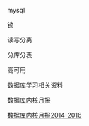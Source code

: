 mysql



锁



读写分离

分库分表



高可用









数据库学习相关资料

[数据库内核月报](http://mysql.taobao.org/monthly/)

[数据库内核月报2014-2016](https://www.kancloud.cn/taobaomysql/monthly/67180)
